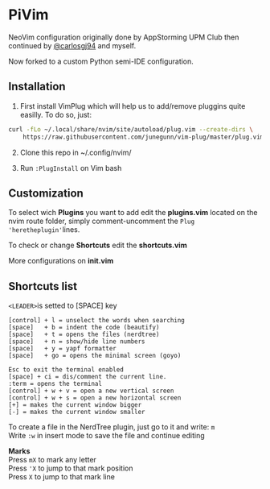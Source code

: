 # PiVim
NeoVim configuration originally done by AppStorming UPM Club then continued by [@carlosgj94](https://github.com/carlosgj94) and myself.

Now forked to a custom Python semi-IDE configuration.

## Installation
1. First install VimPlug which will help us to add/remove pluggins quite easilly. To do so, just:

``` bash
curl -fLo ~/.local/share/nvim/site/autoload/plug.vim --create-dirs \
    https://raw.githubusercontent.com/junegunn/vim-plug/master/plug.vim
```

2. Clone this repo in ~/.config/nvim/

3. Run `:PlugInstall` on Vim bash

## Customization
To select wich **Plugins** you want to add edit the **plugins.vim** located on the nvim route folder, simply comment-uncomment the `Plug 'heretheplugin'`lines.

To check or change **Shortcuts** edit the **shortcuts.vim**

More configurations on **init.vim**

## Shortcuts list
`<LEADER>`is setted to [SPACE] key

```
[control] + l = unselect the words when searching
[space]   + b = indent the code (beautify)
[space]   + t = opens the files (nerdtree)
[space]   + n = show/hide line numbers
[space]   + y = yapf formatter
[space]   + go = opens the minimal screen (goyo)

Esc to exit the terminal enabled
[space] + ci = dis/comment the current line.
:term = opens the terminal
[control] + w + v = open a new vertical screen
[control] + w + s = open a new horizontal screen
[+] = makes the current window bigger
[-] = makes the current window smaller
```
To create a file in the NerdTree plugin, just go to it and write: `m`<br>
Write `:w` in insert mode to save the file and continue editing

**Marks**<br>
Press `mX` to mark any letter<br>
Press `'X` to jump to that mark position<br>
Press `X` to jump to that mark line
